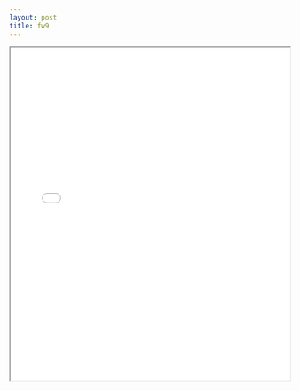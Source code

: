 ```yaml
---
layout: post
title: fw9
---
```


<div class="pdf-container">
<iframe src="/assets/pdfs/fw9.pdf" height="600" width="100%" allowFullScreen="true"></iframe>
</div>

